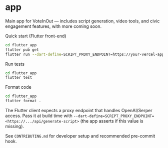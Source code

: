 # app
Main app for VoteInOut — includes script generation, video tools, and civic engagement features, with more coming soon.

Quick start (Flutter front-end)

```bash
cd flutter_app
flutter pub get
flutter run --dart-define=SCRIPT_PROXY_ENDPOINT=https://your-vercel-app.vercel.app/api/generate-script
```

Run tests

```bash
cd flutter_app
flutter test
```

Format code

```bash
cd flutter_app
flutter format .
```

The Flutter client expects a proxy endpoint that handles OpenAI/Serper access. Pass it at build time with `--dart-define=SCRIPT_PROXY_ENDPOINT=<https://.../api/generate-script>` (the app asserts if this value is missing).

See `CONTRIBUTING.md` for developer setup and recommended pre-commit hook.
